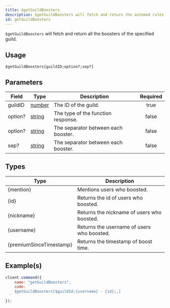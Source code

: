 ```yaml
---
title: $getGuildBoosters
description: $getGuildBoosters will fetch and return the automod rules of the specified guild
id: getGuildBoosters
---
```

`$getGuildBoosters` will fetch and return all the boosters of the specified guild.
## Usage
```aoi
$getGuildBoosters[guildID;option?;sep?]
```
## Parameters
| Field   | Type                                                                                                                                                                                                 | Description                                            | Required |
| ------- | ---------------------------------------------------------------------------------------------------------------------------------------------------------------------------------------------------- | ------------------------------------------------------ | :------: |
| guildID | [number](https://developer.mozilla.org/en-US/docs/Web/JavaScript/Reference/Global_Objects/Number)                                                                                                    | The ID of the guild.                                   |   true   |
| option? | [string](https://developer.mozilla.org/en-US/docs/Web/JavaScript/Reference/Global_Objects/String)                                                                                                    | The type of the function response.                     |  false   |
| option? | [string](https://developer.mozilla.org/en-US/docs/Web/JavaScript/Reference/Global_Objects/String)                                                                                                    | The separator between each booster.                    |  false   |
| sep? | [string](https://developer.mozilla.org/en-US/docs/Web/JavaScript/Reference/Global_Objects/String)                                                                                                    | The separator between each booster.                    |  false   |

## Types

| Type     | Description                         |
| -------- | ----------------------------------- |
| {mention} | Mentions users who boosted.   |
| {id}    | Returns the id of users who boosted.                  |
| {nickname}    | Returns the nickname of users who boosted.                 |
| {username}      | Returns the username of users who boosted. |
| {premiumSinceTimestamp}      | Returns the timestamp of boost time. |

## Example(s)

```javascript
client.command({
    name: "getGuildBoosters",
    code: `
    $getGuildBoosters[$guildId;{username} - {id};,]
  `
});
```
